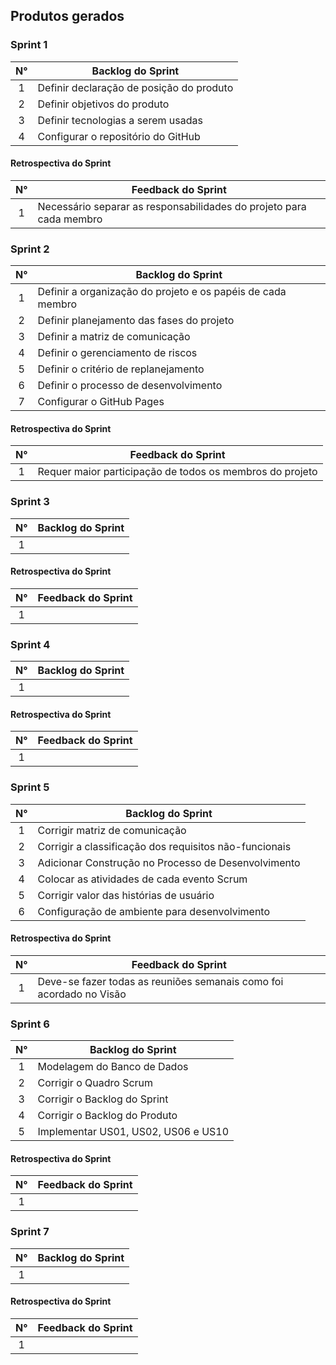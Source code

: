 ## Produtos gerados
### Sprint 1
N° | Backlog do Sprint |
:-----:|---------|
1| Definir declaração de posição do produto |
2| Definir objetivos do produto|
3| Definir tecnologias a serem usadas | 
4| Configurar o repositório do GitHub |
#### Retrospectiva do Sprint
N° | Feedback do Sprint |
:-----:|---------|
1 | Necessário separar as responsabilidades do projeto para cada membro |


### Sprint 2 
N° | Backlog do Sprint |
:-----:|---------|
1| Definir a organização do projeto e os papéis de cada membro |
2| Definir planejamento das fases do projeto |
3| Definir a matriz de comunicação | 
4| Definir o gerenciamento de riscos | 
5| Definir o critério de replanejamento |
6| Definir o processo de desenvolvimento |
7| Configurar o GitHub Pages |
#### Retrospectiva do Sprint
N° | Feedback do Sprint |
:-----:|---------|
1 | Requer maior participação de todos os membros do projeto |


### Sprint 3
N° | Backlog do Sprint |
:-----:|---------|
1|  |
#### Retrospectiva do Sprint
N° | Feedback do Sprint |
:-----:|---------|
1 |  |


### Sprint 4
N° | Backlog do Sprint |
:-----:|---------|
1|  |
#### Retrospectiva do Sprint
N° | Feedback do Sprint |
:-----:|---------|
1 |  |


### Sprint 5
N° | Backlog do Sprint |
:-----:|---------|
1| Corrigir matriz de comunicação |
2| Corrigir a classificação dos requisitos não-funcionais |
3| Adicionar Construção no Processo de Desenvolvimento | 
4| Colocar as atividades de cada evento Scrum | 
5| Corrigir valor das histórias de usuário |
6| Configuração de ambiente para desenvolvimento |
#### Retrospectiva do Sprint
N° | Feedback do Sprint |
:-----:|---------|
1 | Deve-se fazer todas as reuniões semanais como foi acordado no Visão |


### Sprint 6
N° | Backlog do Sprint |
:-----:|---------|
1| Modelagem do Banco de Dados |
2| Corrigir o Quadro Scrum |
3| Corrigir o Backlog do Sprint | 
4| Corrigir o Backlog do Produto | 
5| Implementar US01, US02, US06 e US10 |
#### Retrospectiva do Sprint
N° | Feedback do Sprint |
:-----:|---------|
1 |  |


### Sprint 7
N° | Backlog do Sprint |
:-----:|---------|
1|  |
#### Retrospectiva do Sprint
N° | Feedback do Sprint |
:-----:|---------|
1 |  |
